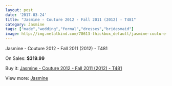 ```yaml
---
layout: post
date: '2017-03-24'
title: "Jasmine - Couture 2012 - Fall 2011 (2012) - T481"
category: Jasmine
tags: ["made","wedding","formal","dresses","bridesmaid"]
image: http://img.metalkind.com/78613-thickbox_default/jasmine-couture-2012-fall-2011-2012-t481.jpg
---
```

Jasmine - Couture 2012 - Fall 2011 (2012) - T481

On Sales: **$319.99**
<a href="https://www.metalkind.com/en/jasmine/19132-jasmine-couture-2012-fall-2011-2012-t481.html"><amp-img layout="responsive" width="600" height="600" src="//img.metalkind.com/78613-thickbox_default/jasmine-couture-2012-fall-2011-2012-t481.jpg" alt="Jasmine - Couture 2012 - Fall 2011 (2012) - T481 0" /></a>
<a href="https://www.metalkind.com/en/jasmine/19132-jasmine-couture-2012-fall-2011-2012-t481.html"><amp-img layout="responsive" width="600" height="600" src="//img.metalkind.com/78615-thickbox_default/jasmine-couture-2012-fall-2011-2012-t481.jpg" alt="Jasmine - Couture 2012 - Fall 2011 (2012) - T481 1" /></a>
<a href="https://www.metalkind.com/en/jasmine/19132-jasmine-couture-2012-fall-2011-2012-t481.html"><amp-img layout="responsive" width="600" height="600" src="//img.metalkind.com/78617-thickbox_default/jasmine-couture-2012-fall-2011-2012-t481.jpg" alt="Jasmine - Couture 2012 - Fall 2011 (2012) - T481 2" /></a>
<a href="https://www.metalkind.com/en/jasmine/19132-jasmine-couture-2012-fall-2011-2012-t481.html"><amp-img layout="responsive" width="600" height="600" src="//img.metalkind.com/78619-thickbox_default/jasmine-couture-2012-fall-2011-2012-t481.jpg" alt="Jasmine - Couture 2012 - Fall 2011 (2012) - T481 3" /></a>

Buy it: [Jasmine - Couture 2012 - Fall 2011 (2012) - T481](https://www.metalkind.com/en/jasmine/19132-jasmine-couture-2012-fall-2011-2012-t481.html "Jasmine - Couture 2012 - Fall 2011 (2012) - T481")

View more: [Jasmine](https://www.metalkind.com/en/62-jasmine "Jasmine")